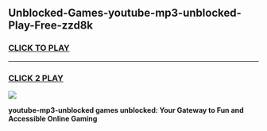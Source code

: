 
## Unblocked-Games-youtube-mp3-unblocked-Play-Free-zzd8k
<h3>
<a href="https://premium76.site?title=youtube-mp3-unblocked&ref=20M">CLICK TO PLAY</a></h3>
<hr>

<h3>
<a href="https://premium76.site?title=youtube-mp3-unblocked&ref=20M">CLICK 2 PLAY</a>
  
</h3>

<a href="https://premium76.site?title=youtube-mp3-unblocked&ref=19M"><img src="https://clearcache.store/games.png"></a>


**youtube-mp3-unblocked games unblocked: Your Gateway to Fun and Accessible Online Gaming**
